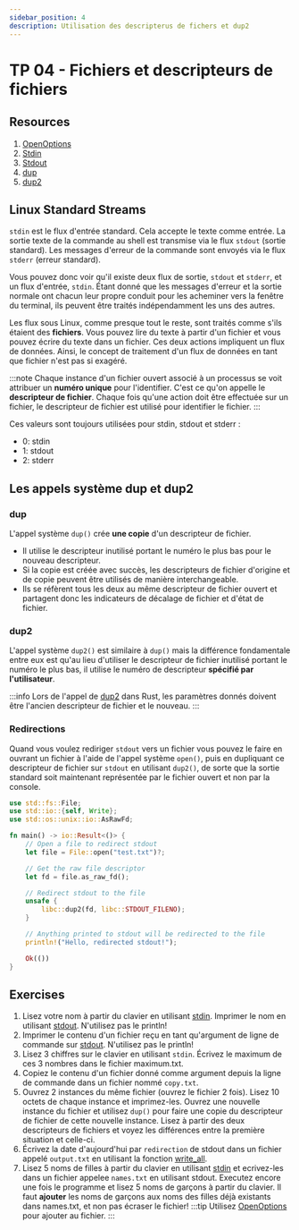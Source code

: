 ```yaml
---
sidebar_position: 4
description: Utilisation des descripterus de fichers et dup2
---
```


# TP 04 - Fichiers et descripteurs de fichiers

## Resources
 1. [OpenOptions](https://doc.rust-lang.org/std/fs/struct.OpenOptions.html)
 2. [Stdin](https://doc.rust-lang.org/std/io/fn.stdin.html)
 3. [Stdout](https://doc.rust-lang.org/std/io/fn.stdout.html)
 4. [dup](https://docs.rs/nix/0.23.1/nix/unistd/fn.dup.html)
 5. [dup2](https://docs.rs/nix/0.23.1/nix/unistd/fn.dup2.html)

## Linux Standard Streams

`stdin` est le flux d'entrée standard. Cela accepte le texte comme entrée. La sortie texte de la commande au shell est transmise via le flux `stdout` (sortie standard). Les messages d'erreur de la commande sont envoyés via le flux `stderr` (erreur standard).

Vous pouvez donc voir qu'il existe deux flux de sortie, `stdout` et `stderr`, et un flux d'entrée, `stdin`. Étant donné que les messages d'erreur et la sortie normale ont chacun leur propre conduit pour les acheminer vers la fenêtre du terminal, ils peuvent être traités indépendamment les uns des autres.

Les flux sous Linux, comme presque tout le reste, sont traités comme s'ils étaient des **fichiers**. Vous pouvez lire du texte à partir d'un fichier et vous pouvez écrire du texte dans un fichier. Ces deux actions impliquent un flux de données. Ainsi, le concept de traitement d'un flux de données en tant que fichier n'est pas si exagéré.

:::note
Chaque instance d'un fichier ouvert associé à un processus se voit attribuer un **numéro unique** pour l'identifier. C'est ce qu'on appelle le **descripteur de fichier**. Chaque fois qu'une action doit être effectuée sur un fichier, le descripteur de fichier est utilisé pour identifier le fichier.
:::

Ces valeurs sont toujours utilisées pour stdin, stdout et stderr :
* 0: stdin
* 1: stdout
* 2: stderr

## Les appels système dup et dup2

### dup
L'appel système `dup()` crée **une copie** d'un descripteur de fichier.
* Il utilise le descripteur inutilisé portant le numéro le plus bas pour le nouveau descripteur.
* Si la copie est créée avec succès, les descripteurs de fichier d'origine et de copie peuvent être utilisés de manière interchangeable.
* Ils se réfèrent tous les deux au même descripteur de fichier ouvert et partagent donc les indicateurs de décalage de fichier et d'état de fichier.

### dup2
L'appel système `dup2()` est similaire à `dup()` mais la différence fondamentale entre eux est qu'au lieu d'utiliser le descripteur de fichier inutilisé portant le numéro le plus bas, il utilise le numéro de descripteur **spécifié par l'utilisateur**.

:::info
Lors de l'appel de [dup2](https://docs.rs/nix/0.23.1/nix/unistd/fn.dup2.html) dans Rust, les paramètres donnés doivent être l'ancien descripteur de fichier et le nouveau.
:::

### Redirections
Quand vous voulez rediriger `stdout` vers un fichier vous pouvez le faire en ouvrant un fichier à l'aide de l'appel système `open()`, puis en dupliquant ce descripteur de fichier sur `stdout` en utilisant `dup2()`, de sorte que la sortie standard soit maintenant représentée par le fichier ouvert et non par la console.

```rust
use std::fs::File;
use std::io::{self, Write};
use std::os::unix::io::AsRawFd;

fn main() -> io::Result<()> {
    // Open a file to redirect stdout
    let file = File::open("test.txt")?;

    // Get the raw file descriptor
    let fd = file.as_raw_fd();

    // Redirect stdout to the file
    unsafe {
        libc::dup2(fd, libc::STDOUT_FILENO);
    }

    // Anything printed to stdout will be redirected to the file
    println!("Hello, redirected stdout!");

    Ok(())
}
```

## Exercises
1. Lisez votre nom à partir du clavier en utilisant [stdin](https://doc.rust-lang.org/std/io/fn.stdin.html). Imprimer le nom en utilisant [stdout](https://doc.rust-lang.org/std/io/fn.stdout.html). N'utilisez pas le println!
2. Imprimer le contenu d'un fichier reçu en tant qu'argument de ligne de commande sur [stdout](https://doc.rust-lang.org/std/io/fn.stdout.html). N'utilisez pas le println!
3. Lisez 3 chiffres sur le clavier en utilisant `stdin`. Écrivez le maximum de ces 3 nombres dans le fichier maximum.txt.
4. Copiez le contenu d'un fichier donné comme argument depuis la ligne de commande dans un fichier nommé `copy.txt`.
5. Ouvrez 2 instances du même fichier (ouvrez le fichier 2 fois). Lisez 10 octets de chaque instance et imprimez-les. Ouvrez une nouvelle instance du fichier et utilisez `dup()` pour faire une copie du descripteur de fichier de cette nouvelle instance. Lisez à partir des deux descripteurs de fichiers et voyez les différences entre la première situation et celle-ci.
6. Écrivez la date d'aujourd'hui par `redirection` de stdout dans un fichier appelé `output.txt` en utilisant la fonction [write_all](https://doc.rust-lang.org/std/io/fn.stdout.html).
7. Lisez 5 noms de filles à partir du clavier en utilisant [stdin](https://doc.rust-lang.org/std/io/fn.stdin.html) et ecrivez-les dans un fichier appelee `names.txt` en utilisant stdout. Executez encore une fois le programme et lisez 5 noms de garçons à partir du clavier. Il faut **ajouter** les noms de garçons aux noms des filles déjà existants dans names.txt, et non pas écraser le fichier! 
:::tip
Utilisez [OpenOptions](https://doc.rust-lang.org/std/fs/struct.OpenOptions.html) pour ajouter au fichier.
:::